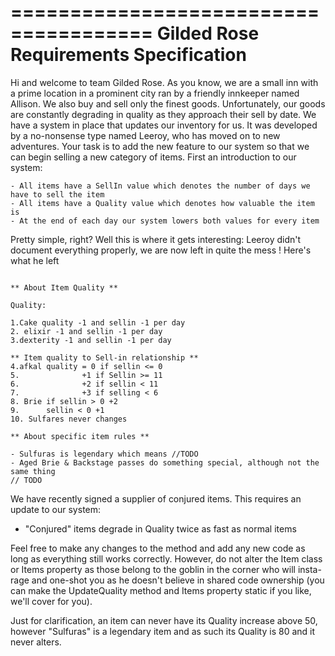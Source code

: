 ======================================
Gilded Rose Requirements Specification
======================================

Hi and welcome to team Gilded Rose. As you know, we are a small inn with a prime location in a
prominent city ran by a friendly innkeeper named Allison. We also buy and sell only the finest goods.
Unfortunately, our goods are constantly degrading in quality as they approach their sell by date. We
have a system in place that updates our inventory for us. It was developed by a no-nonsense type named
Leeroy, who has moved on to new adventures. Your task is to add the new feature to our system so that
we can begin selling a new category of items. First an introduction to our system:

	- All items have a SellIn value which denotes the number of days we have to sell the item
	- All items have a Quality value which denotes how valuable the item is
	- At the end of each day our system lowers both values for every item

Pretty simple, right? Well this is where it gets interesting: Leeroy didn't document everything properly,
we are now left in quite the mess ! Here's what he left
```

** About Item Quality **

Quality:

1.Cake quality -1 and sellin -1 per day
2. elixir -1 and sellin -1 per day
3.dexterity -1 and sellin -1 per day

** Item quality to Sell-in relationship **
4.afkal quality = 0 if sellin <= 0
5.				+1 if Sellin >= 11
6.				+2 if sellin < 11
7.				+3 if selling < 6
8. Brie if sellin > 0 +2
9.		sellin < 0 +1
10. Sulfares never changes

** About specific item rules **

- Sulfuras is legendary which means //TODO
- Aged Brie & Backstage passes do something special, although not the same thing
// TODO

```
We have recently signed a supplier of conjured items. This requires an update to our system:

- "Conjured" items degrade in Quality twice as fast as normal items

Feel free to make any changes to the method and add any new code as long as everything
still works correctly. However, do not alter the Item class or Items property as those belong to the
goblin in the corner who will insta-rage and one-shot you as he doesn't believe in shared code
ownership (you can make the UpdateQuality method and Items property static if you like, we'll cover
for you).

Just for clarification, an item can never have its Quality increase above 50, however "Sulfuras" is a
legendary item and as such its Quality is 80 and it never alters.
